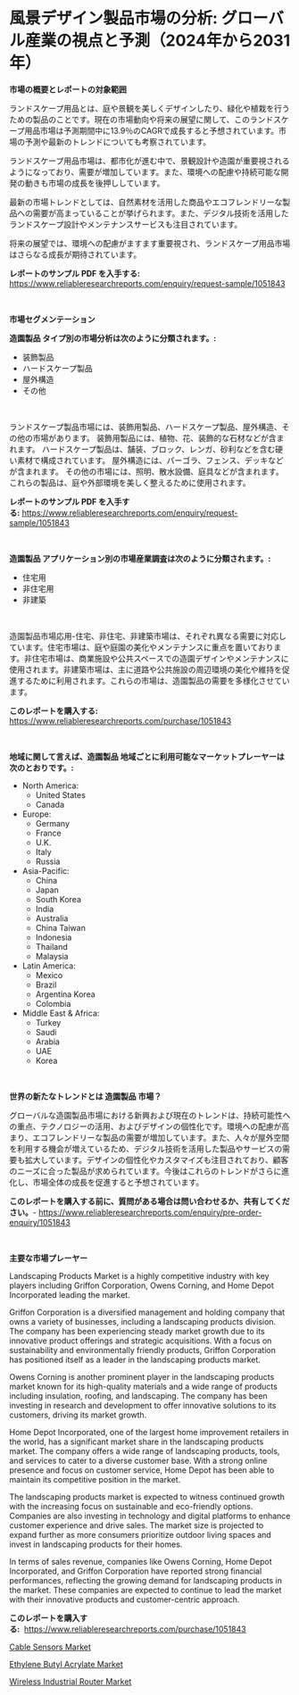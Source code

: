 <p><h1>風景デザイン製品市場の分析: グローバル産業の視点と予測（2024年から2031年）</h1></p><p><strong>市場の概要とレポートの対象範囲</strong></p>
<p><p>ランドスケープ用品とは、庭や景観を美しくデザインしたり、緑化や植栽を行うための製品のことです。現在の市場動向や将来の展望に関して、このランドスケープ用品市場は予測期間中に13.9％のCAGRで成長すると予想されています。市場の予測や最新のトレンドについても考察されています。</p><p>ランドスケープ用品市場は、都市化が進む中で、景観設計や造園が重要視されるようになっており、需要が増加しています。また、環境への配慮や持続可能な開発の動きも市場の成長を後押ししています。</p><p>最新の市場トレンドとしては、自然素材を活用した商品やエコフレンドリーな製品への需要が高まっていることが挙げられます。また、デジタル技術を活用したランドスケープ設計やメンテナンスサービスも注目されています。</p><p>将来の展望では、環境への配慮がますます重要視され、ランドスケープ用品市場はさらなる成長が期待されています。</p></p>
<p><strong>レポートのサンプル PDF を入手する:</strong> <a href="https://www.reliableresearchreports.com/enquiry/request-sample/1051843">https://www.reliableresearchreports.com/enquiry/request-sample/1051843</a></p>
<p>&nbsp;</p>
<p><strong>市場セグメンテーション</strong></p>
<p><strong>造園製品 タイプ別の市場分析は次のように分類されます。:</strong></p>
<p><ul><li>装飾製品</li><li>ハードスケープ製品</li><li>屋外構造</li><li>その他</li></ul></p>
<p>&nbsp;</p>
<p><p>ランドスケープ製品市場には、装飾用製品、ハードスケープ製品、屋外構造、その他の市場があります。 装飾用製品には、植物、花、装飾的な石材などが含まれます。 ハードスケープ製品は、舗装、ブロック、レンガ、砂利などを含む硬い素材で構成されています。 屋外構造には、パーゴラ、フェンス、デッキなどが含まれます。 その他の市場には、照明、散水設備、庭具などが含まれます。これらの製品は、庭や外部環境を美しく整えるために使用されます。</p></p>
<p><strong>レポートのサンプル PDF を入手する:</strong>&nbsp;<a href="https://www.reliableresearchreports.com/enquiry/request-sample/1051843">https://www.reliableresearchreports.com/enquiry/request-sample/1051843</a></p>
<p>&nbsp;</p>
<p><strong> 造園製品 アプリケーション別の市場産業調査は次のように分類されます。:</strong></p>
<p><ul><li>住宅用</li><li>非住宅用</li><li>非建築</li></ul></p>
<p>&nbsp;</p>
<p><p>造園製品市場応用-住宅、非住宅、非建築市場は、それぞれ異なる需要に対応しています。住宅市場は、庭や庭園の美化やメンテナンスに重点を置いております。非住宅市場は、商業施設や公共スペースでの造園デザインやメンテナンスに使用されます。非建築市場は、主に道路や公共施設の周辺環境の美化や維持を促進するために利用されます。これらの市場は、造園製品の需要を多様化させています。</p></p>
<p><strong>このレポートを購入する:</strong>&nbsp; <a href="https://www.reliableresearchreports.com/purchase/1051843">https://www.reliableresearchreports.com/purchase/1051843</a></p>
<p>&nbsp;</p>
<p><strong>地域に関して言えば、造園製品 地域ごとに利用可能なマーケットプレーヤーは次のとおりです。:</strong></p>
<p><ul>
    <li>
        North America:
        <ul>
            <li>United States</li>
            <li>Canada</li>
        </ul>
    </li>
    <li>
        Europe:
        <ul>
            <li>Germany</li>
            <li>France</li>
            <li>U.K.</li>
            <li>Italy</li>
            <li>Russia</li>
        </ul>
    </li>
    <li>
        Asia-Pacific:
        <ul>
            <li>China</li>
            <li>Japan</li>
            <li>South Korea</li>
            <li>India</li>
            <li>Australia</li>
            <li>China Taiwan</li>
            <li>Indonesia</li>
            <li>Thailand</li>
            <li>Malaysia</li>
        </ul>
    </li>
    <li>
        Latin America:
        <ul>
            <li>Mexico</li>
            <li>Brazil</li>
            <li>Argentina Korea</li>
            <li>Colombia</li>
        </ul>
    </li>
    <li>
        Middle East & Africa:
        <ul>
            <li>Turkey</li>
            <li>Saudi</li>
            <li>Arabia</li>
            <li>UAE</li>
            <li>Korea</li>
        </ul>
    </li>
    </ul></p>
<p>&nbsp;</p>
<p><strong>世界の新たなトレンドとは 造園製品 市場？</strong></p>
<p><p>グローバルな造園製品市場における新興および現在のトレンドは、持続可能性への重点、テクノロジーの活用、およびデザインの個性化です。環境への配慮が高まり、エコフレンドリーな製品の需要が増加しています。また、人々が屋外空間を利用する機会が増えているため、デジタル技術を活用した製品やサービスの需要も拡大しています。デザインの個性化やカスタマイズも注目されており、顧客のニーズに合った製品が求められています。今後はこれらのトレンドがさらに進化し、市場全体の成長を促進すると予想されています。</p></p>
<p><strong>このレポートを購入する前に、質問がある場合は問い合わせるか、共有してください。</strong>- <a href="https://www.reliableresearchreports.com/enquiry/pre-order-enquiry/1051843">https://www.reliableresearchreports.com/enquiry/pre-order-enquiry/1051843</a></p>
<p>&nbsp;</p>
<p><strong>主要な市場プレーヤー</strong></p>
<p><p>Landscaping Products Market is a highly competitive industry with key players including Griffon Corporation, Owens Corning, and Home Depot Incorporated leading the market.</p><p>Griffon Corporation is a diversified management and holding company that owns a variety of businesses, including a landscaping products division. The company has been experiencing steady market growth due to its innovative product offerings and strategic acquisitions. With a focus on sustainability and environmentally friendly products, Griffon Corporation has positioned itself as a leader in the landscaping products market.</p><p>Owens Corning is another prominent player in the landscaping products market known for its high-quality materials and a wide range of products including insulation, roofing, and landscaping. The company has been investing in research and development to offer innovative solutions to its customers, driving its market growth.</p><p>Home Depot Incorporated, one of the largest home improvement retailers in the world, has a significant market share in the landscaping products market. The company offers a wide range of landscaping products, tools, and services to cater to a diverse customer base. With a strong online presence and focus on customer service, Home Depot has been able to maintain its competitive position in the market.</p><p>The landscaping products market is expected to witness continued growth with the increasing focus on sustainable and eco-friendly options. Companies are also investing in technology and digital platforms to enhance customer experience and drive sales. The market size is projected to expand further as more consumers prioritize outdoor living spaces and invest in landscaping products for their homes.</p><p>In terms of sales revenue, companies like Owens Corning, Home Depot Incorporated, and Griffon Corporation have reported strong financial performances, reflecting the growing demand for landscaping products in the market. These companies are expected to continue to lead the market with their innovative products and customer-centric approach.</p></p>
<p><strong>このレポートを購入する:</strong>&nbsp;&nbsp;<a href="https://www.reliableresearchreports.com/purchase/1051843">https://www.reliableresearchreports.com/purchase/1051843</a></p>
<p><p><a href="https://github.com/pgtimber/Market-Research-Report-List-2/blob/main/cable-sensors-market.md">Cable Sensors Market</a></p><p><a href="https://cute-banjo-8ca.notion.site/Ethylene-Butyl-Acrylate-Market-Centers-on-Aspects-such-as-Market-Growth-Market-Share-Market-Opport-d669499298b2428c8f549b1258dff031">Ethylene Butyl Acrylate Market</a></p><p><a href="https://github.com/lataunyatinikmelvin59ilbd0dv/Market-Research-Report-List-1/blob/main/wireless-industrial-router-market.md">Wireless Industrial Router Market</a></p></p>
